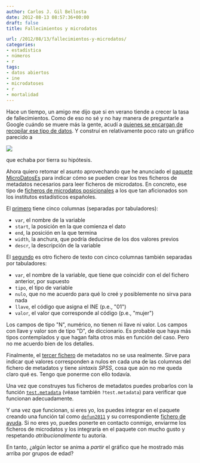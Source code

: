 ```yaml
---
author: Carlos J. Gil Bellosta
date: 2012-08-13 08:57:36+00:00
draft: false
title: Fallecimientos y microdatos

url: /2012/08/13/fallecimientos-y-microdatos/
categories:
- estadística
- números
- r
tags:
- datos abiertos
- ine
- microdatoses
- r
- mortalidad
---
```


Hace un tiempo, un amigo me dijo que si en verano tiende a crecer la tasa de fallecimientos. Como de eso no sé y no hay manera de preguntarle a Google cuándo se muere más la gente, acudí a [quienes se encargan de recopilar ese tipo de datos](http://www.ine.es/prodyser/micro_mnp_defun.htm). Y construí en relativamente poco rato un gráfico parecido a

[![](/wp-uploads/2012/08/fallecimientos_x_mes_2011.png)
](/wp-uploads/2012/08/fallecimientos_x_mes_2011.png)

que echaba por tierra su hipótesis.

Ahora quiero retomar el asunto aprovechando que he anunciado el [paquete MicroDatosEs](http://www.datanalytics.com/blog/2012/08/03/el-paquete-microdataes-para-microdatos-publicos/) para indicar cómo se pueden crear los tres ficheros de metadatos necesarios para leer ficheros de microdatos. En concreto, ese tipo de [ficheros de microdatos posicionales](http://publib.boulder.ibm.com/infocenter/dmndhelp/v6r1mx/index.jsp?topic=/com.ibm.wbit.610.help.config.doc/topics/rfixwidth.html) a los que tan aficionados son los institutos estadísticos españoles.

El [primero](https://r-forge.r-project.org/scm/viewvc.php/pkg/inst/metadata/defun_2011_mdat1.txt?view=markup&revision=4&root=microdataes) tiene cinco columnas (separadas por tabuladores):

* `var`, el nombre de la variable
* `start`, la posición en la que comienza el dato
* `end`, la posición en la que termina
* `width`, la anchura, que podría deducirse de los dos valores previos
* `descr`, la descripción de la variable

El [segundo](https://r-forge.r-project.org/scm/viewvc.php/pkg/inst/metadata/defun_2011_mdat2.txt?view=markup&revision=4&root=microdataes) es otro fichero de texto con cinco columnas también separadas por tabuladores:

* `var`, el nombre de la variable, que tiene que coincidir con el del fichero anterior, por supuesto
* `tipo`, el tipo de variable
* `nulo`, que no me acuerdo para qué lo creé y posiblemente no sirva para nada
* `llave`, el código que asigna el INE (p.e., "01")
* `valor`, el valor que corresponde al código (p.e., "mujer")

Los campos de tipo "N", numérico, no tienen ni llave ni valor. Los campos con llave y valor son de tipo "D", de diccionario. Es probable que haya más tipos contemplados y que hagan falta otros más en función del caso. Pero no me acuerdo bien de los detalles.

Finalmente, el [tercer fichero](https://r-forge.r-project.org/scm/viewvc.php/pkg/inst/metadata/defun_2011_mdat3.txt?view=markup&revision=4&root=microdataes) de metadatos no se usa realmente. Sirve para indicar qué valores corresponden a nulos en cada una de las columnas del fichero de metadatos y tiene _sintaxis SPSS_, cosa que aún no me queda claro qué es. Tengo que ponerme con ello todavía.

Una vez que construyes tus ficheros de metadatos puedes probarlos con la función [`test.metadata`](https://r-forge.r-project.org/scm/viewvc.php/pkg/R/test.metadata.R?view=markup&root=microdataes) (véase también `?test.metadata`) para verificar que funcionan adecuadamente.

Y una vez que funcionan, si eres yo, los puedes integrar en el paquete creando una función tal como [`defun2011`](https://r-forge.r-project.org/scm/viewvc.php/pkg/R/defun2011.R?view=markup&root=microdataes) y su correspondiente [fichero de ayuda](https://r-forge.r-project.org/scm/viewvc.php/pkg/man/defun2011.Rd?view=markup&root=microdataes). Si no eres yo, puedes ponerte en contacto conmigo, enviarme los ficheros de microdatos y los integraría en el paquete con mucho gusto y respetando _atribucionalmente_ tu autoría.

En tanto, ¿algún lector se anima a _partir_ el gráfico que he mostrado más arriba por grupos de edad?
